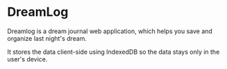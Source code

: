# DreamLog

Dreamlog is a dream journal web application, which helps you save and organize last night's dream.

It stores the data client-side using IndexedDB so the data stays only in the user's device.

